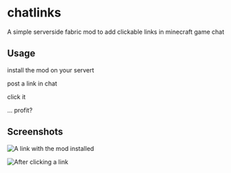 # chatlinks

A simple serverside fabric mod to add clickable links in minecraft game chat 

## Usage

install the mod on your servert

post a link in chat

click it 

... profit?

## Screenshots

![A link with the mod installed](https://i.imgur.com/rNkd02T.png)

![After clicking a link](https://i.imgur.com/FjLgBwa.png)